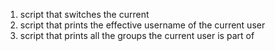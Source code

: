 1. script that switches the current
2. script that prints the effective username of the current user
3. script that prints all the groups the current user is part of
